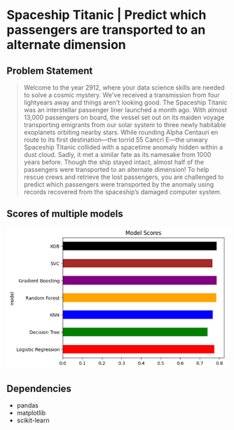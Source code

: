 # Spaceship Titanic | Predict which passengers are transported to an alternate dimension

## Problem Statement

> Welcome to the year 2912, where your data science skills are needed to solve a cosmic mystery. We've received a transmission from four lightyears away and things aren't looking good.
> The Spaceship Titanic was an interstellar passenger liner launched a month ago. With almost 13,000 passengers on board, the vessel set out on its maiden voyage transporting emigrants from our solar system to three newly habitable exoplanets orbiting nearby stars.
> While rounding Alpha Centauri en route to its first destination—the torrid 55 Cancri E—the unwary Spaceship Titanic collided with a spacetime anomaly hidden within a dust cloud. Sadly, it met a similar fate as its namesake from 1000 years before. Though the ship stayed intact, almost half of the passengers were transported to an alternate dimension!
> To help rescue crews and retrieve the lost passengers, you are challenged to predict which passengers were transported by the anomaly using records recovered from the spaceship’s damaged computer system.

## Scores of multiple models

![Alt text](scores.png)

## Dependencies

- pandas
- matplotlib
- scikit-learn
